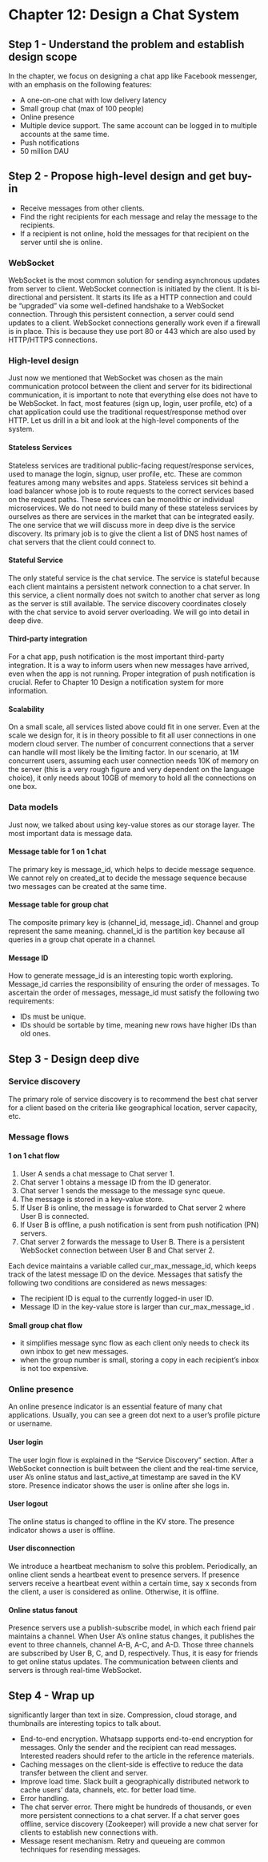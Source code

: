 # Chapter 12: Design a Chat System

## Step 1 - Understand the problem and establish design scope
In the chapter, we focus on designing a chat app like Facebook messenger, with an emphasis
on the following features:
- A one-on-one chat with low delivery latency
- Small group chat (max of 100 people)
- Online presence
- Multiple device support. The same account can be logged in to multiple accounts at the
same time.
- Push notifications
- 50 million DAU

## Step 2 - Propose high-level design and get buy-in
- Receive messages from other clients.
- Find the right recipients for each message and relay the message to the recipients.
- If a recipient is not online, hold the messages for that recipient on the server until she is
online.
### WebSocket
WebSocket is the most common solution for sending asynchronous updates from server to
client.
WebSocket connection is initiated by the client. It is bi-directional and persistent. It starts its
life as a HTTP connection and could be “upgraded” via some well-defined handshake to a
WebSocket connection. Through this persistent connection, a server could send updates to a
client. WebSocket connections generally work even if a firewall is in place. This is because
they use port 80 or 443 which are also used by HTTP/HTTPS connections.

### High-level design
Just now we mentioned that WebSocket was chosen as the main communication protocol
between the client and server for its bidirectional communication, it is important to note that
everything else does not have to be WebSocket. In fact, most features (sign up, login, user
profile, etc) of a chat application could use the traditional request/response method over
HTTP. Let us drill in a bit and look at the high-level components of the system.

#### Stateless Services
Stateless services are traditional public-facing request/response services, used to manage the
login, signup, user profile, etc. These are common features among many websites and apps.
Stateless services sit behind a load balancer whose job is to route requests to the correct
services based on the request paths. These services can be monolithic or individual
microservices. We do not need to build many of these stateless services by ourselves as there
are services in the market that can be integrated easily. The one service that we will discuss
more in deep dive is the service discovery. Its primary job is to give the client a list of DNS
host names of chat servers that the client could connect to.
#### Stateful Service
The only stateful service is the chat service. The service is stateful because each client
maintains a persistent network connection to a chat server. In this service, a client normally
does not switch to another chat server as long as the server is still available. The service
discovery coordinates closely with the chat service to avoid server overloading. We will go
into detail in deep dive.
#### Third-party integration
For a chat app, push notification is the most important third-party integration. It is a way to
inform users when new messages have arrived, even when the app is not running. Proper
integration of push notification is crucial. Refer to Chapter 10 Design a notification system
for more information.
#### Scalability
On a small scale, all services listed above could fit in one server. Even at the scale we design
for, it is in theory possible to fit all user connections in one modern cloud server. The number
of concurrent connections that a server can handle will most likely be the limiting factor. In
our scenario, at 1M concurrent users, assuming each user connection needs 10K of memory
on the server (this is a very rough figure and very dependent on the language choice), it only
needs about 10GB of memory to hold all the connections on one box.

### Data models
Just now, we talked about using key-value stores as our storage layer. The most important
data is message data.

#### Message table for 1 on 1 chat
The primary key is message_id, which
helps to decide message sequence. We cannot rely on created_at to decide the message
sequence because two messages can be created at the same time.

#### Message table for group chat
The composite primary key is
(channel_id, message_id). Channel and group represent the same meaning. channel_id
is the partition key because all queries in a group chat operate in a channel.

#### Message ID
How to generate message_id is an interesting topic worth exploring. Message_id carries the
responsibility of ensuring the order of messages. To ascertain the order of messages,
message_id must satisfy the following two requirements:
- IDs must be unique.
- IDs should be sortable by time, meaning new rows have higher IDs than old ones.

## Step 3 - Design deep dive
### Service discovery
The primary role of service discovery is to recommend the best chat server for a client based
on the criteria like geographical location, server capacity, etc.

### Message flows
#### 1 on 1 chat flow
1. User A sends a chat message to Chat server 1.
2. Chat server 1 obtains a message ID from the ID generator.
3. Chat server 1 sends the message to the message sync queue.
4. The message is stored in a key-value store.
5. If User B is online, the message is forwarded to Chat server 2 where User B is
connected.
6. If User B is offline, a push notification is sent from push notification (PN) servers.
7. Chat server 2 forwards the message to User B. There is a persistent WebSocket
connection between User B and Chat server 2.

Each device maintains a variable called cur_max_message_id, which keeps track of the latest
message ID on the device. Messages that satisfy the following two conditions are considered
as news messages:
- The recipient ID is equal to the currently logged-in user ID.
- Message ID in the key-value store is larger than cur_max_message_id .

#### Small group chat flow
- it simplifies message sync flow as each client only needs to check its own inbox to get
new messages.
- when the group number is small, storing a copy in each recipient’s inbox is not too
expensive.

### Online presence
An online presence indicator is an essential feature of many chat applications. Usually, you
can see a green dot next to a user’s profile picture or username.

#### User login
The user login flow is explained in the “Service Discovery” section. After a WebSocket
connection is built between the client and the real-time service, user A’s online status and
last_active_at timestamp are saved in the KV store. Presence indicator shows the user is
online after she logs in.

#### User logout
The
online status is changed to offline in the KV store. The presence indicator shows a user is
offline.

#### User disconnection
We introduce a heartbeat mechanism to solve this problem. Periodically, an online client
sends a heartbeat event to presence servers. If presence servers receive a heartbeat event
within a certain time, say x seconds from the client, a user is considered as online. Otherwise,
it is offline.

#### Online status fanout
Presence servers use a publish-subscribe model, in which each friend pair maintains a
channel. When User A’s online status changes, it publishes the event to three channels,
channel A-B, A-C, and A-D. Those three channels are subscribed by User B, C, and D,
respectively. Thus, it is easy for friends to get online status updates. The communication
between clients and servers is through real-time WebSocket.

## Step 4 - Wrap up
significantly larger than text in size. Compression, cloud storage, and thumbnails are
interesting topics to talk about.
- End-to-end encryption. Whatsapp supports end-to-end encryption for messages. Only the
sender and the recipient can read messages. Interested readers should refer to the article in
the reference materials.
- Caching messages on the client-side is effective to reduce the data transfer between the
client and server.
- Improve load time. Slack built a geographically distributed network to cache users’ data,
channels, etc. for better load time.
- Error handling.
- The chat server error. There might be hundreds of thousands, or even more persistent
connections to a chat server. If a chat server goes offline, service discovery
(Zookeeper) will provide a new chat server for clients to establish new connections
with.
- Message resent mechanism. Retry and queueing are common techniques for
resending messages.